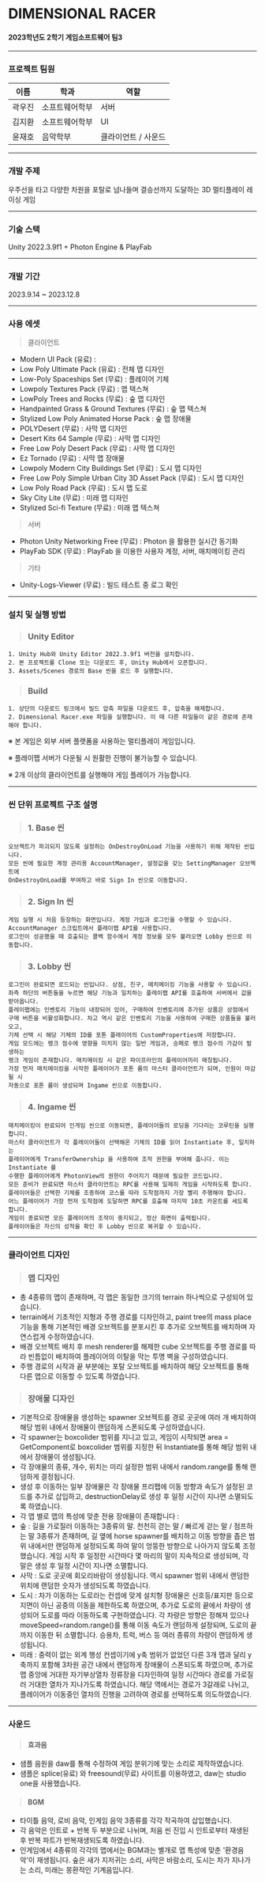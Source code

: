 # DIMENSIONAL RACER

#### 2023학년도 2학기 게임소프트웨어 팀3
***
### 프로젝트 팀원

| 이름     | 학과           | 역할         |
| -------- | -------------- | ------------ |
| 곽우진    | 소프트웨어학부 |       서버      |
| 김지환    | 소프트웨어학부 |       UI       |
| 윤재호    | 음악학부       |   클라이언트 / 사운드  |
***

### 개발 주제

우주선을 타고 다양한 차원을 포탈로 넘나들며 결승선까지 도달하는 3D 멀티플레이 레이싱 게임
***

### 기술 스택

Unity 2022.3.9f1 + Photon Engine & PlayFab
***

### 개발 기간

2023.9.14 ~ 2023.12.8
***

### 사용 에셋

> 클라이언트
- Modern UI Pack (유료) :
- Low Poly Ultimate Pack (유료) : 전체 맵 디자인
- Low-Poly Spaceships Set (무료) : 플레이어 기체
- Lowpoly Textures Pack (무료) : 맵 텍스쳐
- LowPoly Trees and Rocks (무료) : 숲 맵 디자인
- Handpainted Grass & Ground Textures (무료) : 숲 맵 텍스쳐
- Stylized Low Poly Animated Horse Pack : 숲 맵 장애물
- POLYDesert (무료) : 사막 맵 디자인
- Desert Kits 64 Sample (무료) : 사막 맵 디자인
- Free Low Poly Desert Pack (무료) : 사막 맵 디자인
- Ez Tornado (무료) : 사막 맵 장애물
- Lowpoly Modern City Buildings Set (무료) : 도시 맵 디자인
- Free Low Poly Simple Urban City 3D Asset Pack (무료) : 도시 맵 디자인
- Low Poly Road Pack (무료) : 도시 맵 도로
- Sky City Lite (무료) : 미래 맵 디자인
- Stylized Sci-fi Texture (무료) : 미래 맵 텍스쳐

> 서버
- Photon Unity Networking Free (무료) : Photon 을 활용한 실시간 동기화
- PlayFab SDK (무료) : PlayFab 을 이용한 사용자 계정, 서버, 매치메이킹 관리

> 기타
- Unity-Logs-Viewer (무료) : 빌드 테스트 중 로그 확인

***

### 설치 및 실행 방법
> ### Unity Editor

    1. Unity Hub와 Unity Editor 2022.3.9f1 버전을 설치합니다.
    2. 본 프로젝트를 Clone 또는 다운로드 후, Unity Hub에서 오픈합니다.
    3. Assets/Scenes 경로의 Base 씬을 로드 후 실행합니다.

> ### Build

    1. 상단의 다운로드 링크에서 빌드 압축 파일을 다운로드 후, 압축을 해제합니다.
    2. Dimensional Racer.exe 파일을 실행합니다. 이 때 다른 파일들이 같은 경로에 존재해야 합니다.

※ 본 게임은 외부 서버 플랫폼을 사용하는 멀티플레이 게임입니다.

※ 플레이팹 서버가 다운될 시 원활한 진행이 불가능할 수 있습니다.

※ 2개 이상의 클라이언트를 실행해야 게임 플레이가 가능합니다.

***

### 씬 단위 프로젝트 구조 설명
> ### 1. Base 씬

    오브젝트가 파괴되지 않도록 설정하는 OnDestroyOnLoad 기능을 사용하기 위해 제작된 씬입니다.
    모든 씬에 필요한 계정 관리용 AccountManager, 설정값을 갖는 SettingManager 오브젝트에
    OnDestroyOnLoad를 부여하고 바로 Sign In 씬으로 이동합니다.

> ### 2. Sign In 씬

    게임 실행 시 처음 등장하는 화면입니다. 계정 가입과 로그인을 수행할 수 있습니다.
    AccountManager 스크립트에서 플레이팹 API를 사용합니다.
    로그인이 성공했을 때 호출되는 콜백 함수에서 계정 정보를 모두 불러오면 Lobby 씬으로 이동합니다.

> ### 3. Lobby 씬

    로그인이 완료되면 로드되는 씬입니다. 상점, 친구, 매치메이킹 기능을 사용할 수 있습니다.
    좌측 하단의 버튼들을 누르면 해당 기능과 일치하는 플레이팹 API를 호출하여 서버에서 값을 받아옵니다.
    플레이팹에는 인벤토리 기능이 내장되어 있어, 구매하여 인벤토리에 추가된 상품은 상점에서
    구매 버튼을 비활성화합니다. 차고 역시 같은 인벤토리 기능을 사용하여 구매한 상품들을 불러오고,
    기체 선택 시 해당 기체의 ID를 포톤 플레이어의 CustomProperties에 저장합니다.
    게임 모드에는 랭크 점수에 영향을 미치지 않는 일반 게임과, 승패로 랭크 점수의 가감이 발생하는
    랭크 게임이 존재합니다. 매치메이킹 시 같은 파이프라인의 플레이어끼리 매칭됩니다.
    가장 먼저 매치메이킹을 시작한 플레이어가 포톤 룸의 마스터 클라이언트가 되며, 인원이 마감될 시
    자동으로 포톤 룸이 생성되며 Ingame 씬으로 이동합니다.

> ### 4. Ingame 씬

    매치메이킹이 완료되어 인게임 씬으로 이동되면, 플레이어들의 로딩을 기다리는 코루틴을 실행합니다.
    마스터 클라이언트가 각 플레이어들이 선택해온 기체의 ID를 읽어 Instantiate 후, 일치하는
    플레이어에게 TransferOwnership 을 사용하여 조작 권한을 부여해 줍니다. 이는 Instantiate 를
    수행한 플레이어에게 PhotonView의 권한이 주어지기 때문에 필요한 코드입니다.
    모든 준비가 완료되면 마스터 클라이언트는 RPC를 사용해 일제히 게임을 시작하도록 합니다.
    플레이어들은 선택한 기체를 조종하여 코스를 따라 도착점까지 가장 빨리 주행해야 합니다.
    어느 플레이어가 가장 먼저 도착점에 도달하면 RPC를 호출해 마지막 10초 카운트를 세도록 합니다.
    게임이 종료되면 모든 플레이어의 조작이 중지되고, 정산 화면이 출력됩니다.
    플레이어들은 자신의 성적을 확인 후 Lobby 씬으로 복귀할 수 있습니다.

***
### 클라이언트 디자인
> ### 맵 디자인
- 총 4종류의 맵이 존재하며, 각 맵은 동일한 크기의 terrain 하나씩으로 구성되어 있습니다.
- terrain에서 기초적인 지형과 주행 경로를 디자인하고, paint tree의 mass place 기능을 통해 기본적인 배경 오브젝트를 분포시킨 후 추가로 오브젝트를 배치하며 자연스럽게 수정하였습니다.
- 배경 오브젝트 배치 후 mesh renderer를 해제한 cube 오브젝트를 주행 경로를 따라 빈틈없이 배치하여 플레이어의 이탈을 막는 투명 벽을 구성하였습니다.
- 주행 경로의 시작과 끝 부분에는 포탈 오브젝트를 배치하여 해당 오브젝트를 통해 다른 맵으로 이동할 수 있도록 하였습니다.

> ### 장애물 디자인
- 기본적으로 장애물을 생성하는 spawner 오브젝트를 경로 곳곳에 여러 개 배치하여 해당 범위 내에서 장애물이 랜덤하게 스폰되도록 구성하였습니다.
- 각 spawner는 boxcolider 범위를 지니고 있고, 게임이 시작되면 area = GetComponent<BoxCollider>로 boxcolider 범위를 지정한 뒤 Instantiate를 통해 해당 범위 내에서 장애물이 생성됩니다.
- 각 장애물의 종류, 개수, 위치는 미리 설정한 범위 내에서 random.range를 통해 랜덤하게 결정됩니다.
- 생성 후 이동하는 일부 장애물은 각 장애물 프리팹에 이동 방향과 속도가 설정된 코드를 추가로 삽입하고, destructionDelay로 생성 후 일정 시간이 지나면 소멸되도록 하였습니다.
- 각 맵 별로 맵의 특성에 맞춘 전용 장애물이 존재합니다 :
- 숲 : 길을 가로질러 이동하는 3종류의 말. 천천히 걷는 말 / 빠르게 걷는 말 / 점프하는 말 3종류가 존재하며, 길 옆에 horse spawner를 배치하고 이동 방향을 좁은 범위 내에서만 랜덤하게 설정되도록 하여 말이 엉뚱한 방향으로 나아가지 않도록 조정했습니다. 게임 시작 후 일정한 시간마다 몇 마리의 말이 지속적으로 생성되며, 각 말은 생성 후 일정 시간이 지나면 소멸합니다.
- 사막 : 도로 곳곳에 회오리바람이 생성됩니다. 역시 spawner 범위 내에서 랜덤한 위치에 랜덤한 숫자가 생성되도록 하였습니다.
- 도시 : 차가 이동하는 도로라는 컨셉에 맞게 설치형 장애물은 신호등/표지판 등으로 지면이 아닌 공중의 이동을 제한하도록 하였으며, 추가로 도로의 끝에서 차량이 생성되어 도로를 따라 이동하도록 구현하였습니다. 각 차량은 방향은 정해져 있으나 moveSpeed=random.range()를 통해 이동 속도가 랜덤하게 설정되며, 도로의 끝까지 이동한 뒤 소멸합니다. 승용차, 트럭, 버스 등 여러 종류의 차량이 랜덤하게 생성됩니다.
- 미래 : 중력이 없는 외계 행성 컨셉이기에 y축 범위가 없었던 다른 3개 맵과 달리 y축까지 포함해 3차원 공간 내에서 랜덤하게 장애물이 스폰되도록 하였으며, 추가로 맵 중앙에 거대한 자기부상열차 정류장을 디자인하여 일정 시간마다 경로를 가로질러 거대한 열차가 지나가도록 하였습니다. 해당 역에서는 경로가 3갈래로 나뉘고, 플레이어가 이동중인 열차의 진행을 고려하여 경로를 선택하도록 의도하였습니다.
***

### 사운드
> #### 효과음
- 샘플 음원을 daw를 통해 수정하여 게임 분위기에 맞는 소리로 제작하였습니다.
- 샘플은 splice(유료) 와 freesound(무료) 사이트를 이용하였고, daw는 studio one을 사용했습니다.
> #### BGM
- 타이틀 음악, 로비 음악, 인게임 음악 3종류를 각각 작곡하여 삽입했습니다.
- 각 음악은 인트로 + 반복 두 부분으로 나뉘며, 처음 씬 진입 시 인트로부터 재생된 후 반복 파트가 반복재생되도록 하였습니다.
- 인게임에서 4종류의 각각의 맵에서는 BGM과는 별개로 맵 특성에 맞춘 '환경음악'이 재생됩니다. 숲은 새가 지저귀는 소리, 사막은 바람소리, 도시는 차가 지나가는 소리, 미래는 몽환적인 기계음입니다.

